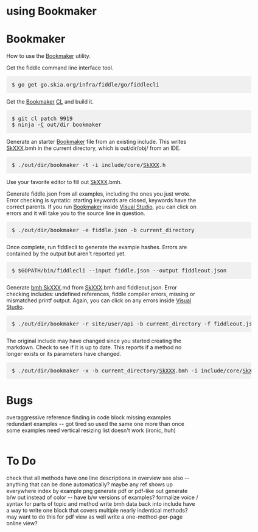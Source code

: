 using Bookmaker
===

# <a name="Bookmaker"></a> Bookmaker
How to use the <a href="bmh_usingBookmaker?cl=9919#Bookmaker">Bookmaker</a> utility.

Get the fiddle command line interface tool.

<pre style="padding: 1em 1em 1em 1em;width: 44em; background-color: #f0f0f0">
$ go get go.skia.org/infra/fiddle/go/fiddlecli</pre>

Get the <a href="bmh_usingBookmaker?cl=9919#Bookmaker">Bookmaker</a> <a href="bmh_usingBookmaker?cl=9919#CL">CL</a> and build it.

<pre style="padding: 1em 1em 1em 1em;width: 44em; background-color: #f0f0f0">
$ git cl patch 9919
$ ninja -<a href="bmh_usingBookmaker?cl=9919#C">C</a> out/dir bookmaker</pre>

Generate an starter <a href="bmh_usingBookmaker?cl=9919#Bookmaker">Bookmaker</a> file from an existing include.
This writes <a href="bmh_usingBookmaker?cl=9919#SkXXX">SkXXX</a>.bmh in the current directory, which is
out/dir/obj/ from an IDE.

<pre style="padding: 1em 1em 1em 1em;width: 44em; background-color: #f0f0f0">
$ ./out/dir/bookmaker -t -i include/core/<a href="bmh_usingBookmaker?cl=9919#SkXXX">SkXXX</a>.h</pre>

Use your favorite editor to fill out <a href="bmh_usingBookmaker?cl=9919#SkXXX">SkXXX</a>.bmh.

Generate fiddle.json from all examples, including the ones you just wrote.
Error checking is syntatic: starting keywords are closed, keywords have the
correct parents.
If you run <a href="bmh_usingBookmaker?cl=9919#Bookmaker">Bookmaker</a> inside <a href="bmh_usingBookmaker?cl=9919#Visual_Studio">Visual Studio</a>, you can click on errors and it
will take you to the source line in question.

<pre style="padding: 1em 1em 1em 1em;width: 44em; background-color: #f0f0f0">
$ ./out/dir/bookmaker -e fiddle.json -b current_directory</pre>

Once complete, run fiddlecli to generate the example hashes.
Errors are contained by the output but aren't reported yet.

<pre style="padding: 1em 1em 1em 1em;width: 44em; background-color: #f0f0f0">
$ $GOPATH/bin/fiddlecli --input fiddle.json --output fiddleout.json</pre>

Generate <a href="bmh_usingBookmaker?cl=9919#bmh_SkXXX">bmh SkXXX</a>.md from <a href="bmh_usingBookmaker?cl=9919#SkXXX">SkXXX</a>.bmh and fiddleout.json.
Error checking includes: undefined references, fiddle compiler errors,
missing or mismatched printf output.
Again, you can click on any errors inside <a href="bmh_usingBookmaker?cl=9919#Visual_Studio">Visual Studio</a>.

<pre style="padding: 1em 1em 1em 1em;width: 44em; background-color: #f0f0f0">
$ ./out/dir/bookmaker -r site/user/api -b current_directory -f fiddleout.json</pre>

The original include may have changed since you started creating the markdown.
Check to see if it is up to date.
This reports if a method no longer exists or its parameters have changed.

<pre style="padding: 1em 1em 1em 1em;width: 44em; background-color: #f0f0f0">
$ ./out/dir/bookmaker -x -b current_directory/<a href="bmh_usingBookmaker?cl=9919#SkXXX">SkXXX</a>.bmh -i include/core/<a href="bmh_usingBookmaker?cl=9919#SkXXX">SkXXX</a>.h</pre>

# <a name="Bugs"></a> Bugs

<table>
overaggressive reference finding in code block
missing examples
redundant examples -- got tired so used the same one more than once
some examples need vertical resizing
list doesn't work (ironic, huh)</table>

# <a name="To_Do"></a> To Do

<table>
check that all methods have one line descriptions in overview
see also -- anything that can be done automatically? maybe any ref shows up everywhere
index by example png
generate pdf or pdf-like out
generate b/w out instead of color -- have b/w versions of examples?
formalize voice / syntax for parts of topic and method
write bmh data back into include
have a way to write one block that covers multiple nearly indentical methods?
may want to do this for pdf view as well
write a one-method-per-page online view?</table>

